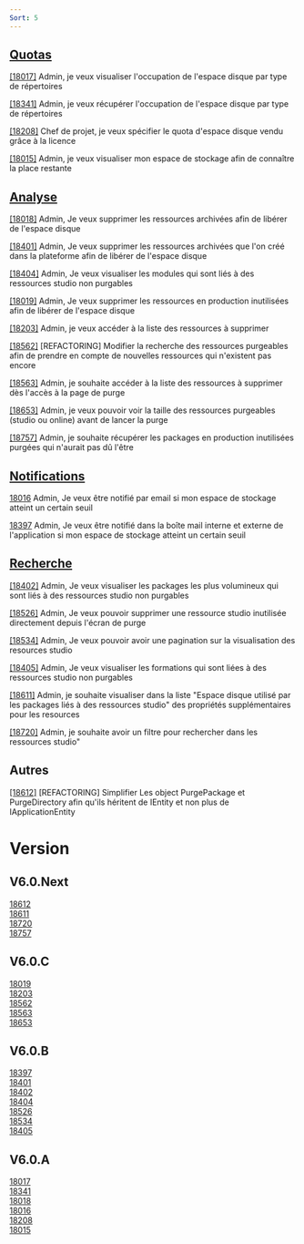 ```yaml
---
Sort: 5
---
```

## [Quotas](quotas.md)

[[18017]](https://redmine.condate.com/issues/18017)
Admin, je veux visualiser l'occupation de l'espace disque par type de répertoires

[[18341]](https://redmine.condate.com/issues/18341)
Admin, je veux récupérer l'occupation de l'espace disque par type de répertoires

[[18208]](https://redmine.condate.com/issues/18208)
Chef de projet, je veux spécifier le quota d'espace disque vendu grâce à la licence

[[18015]](https://redmine.condate.com/issues/18015)
Admin, je veux visualiser mon espace de stockage afin de connaître la place restante

## [Analyse](analyse.md)

[[18018]](https://redmine.condate.com/issues/18018)
Admin, Je veux supprimer les ressources archivées afin de libérer de l'espace disque

[[18401]](https://redmine.condate.com/issues/18401)
Admin, Je veux supprimer les ressources archivées que l'on créé dans la plateforme afin de libérer de l'espace disque

[[18404]](https://redmine.condate.com/issues/18404)
Admin, Je veux visualiser les modules qui sont liés à des ressources studio non purgables

[[18019]](https://redmine.condate.com/issues/18019)
Admin, Je veux supprimer les ressources en production inutilisées afin de libérer de l'espace disque

[[18203]](https://redmine.condate.com/issues/18203)
Admin, je veux accéder à la liste des ressources à supprimer

[[18562]](https://redmine.condate.com/issues/18562)
[REFACTORING] Modifier la recherche des ressources purgeables afin de prendre en compte de nouvelles ressources qui n'existent pas encore

[[18563]](https://redmine.condate.com/issues/18563)
Admin, je souhaite accéder à la liste des ressources à supprimer dès l'accès à la page de purge

[[18653]](https://redmine.condate.com/issues/18653)
Admin, je veux pouvoir voir la taille des ressources purgeables (studio ou online) avant de lancer la purge

[[18757]](https://redmine.condate.com/issues/18757)
Admin, je souhaite récupérer les packages en production inutilisées purgées qui n'aurait pas dû l'être

## [Notifications](notification.md)

[18016](https://redmine.condate.com/issues/18016)
Admin, Je veux être notifié par email si mon espace de stockage atteint un certain seuil

[18397](https://redmine.condate.com/issues/18397)
Admin, Je veux être notifié dans la boîte mail interne et externe de l'application si mon espace de stockage atteint un certain seuil

## [Recherche](recherche.md)

[[18402]](https://redmine.condate.com/issues/18402)
Admin, Je veux visualiser les packages les plus volumineux qui sont liés à des ressources studio non purgables

[[18526]](https://redmine.condate.com/issues/18526)
Admin, Je veux pouvoir supprimer une ressource studio inutilisée directement depuis l'écran de purge

[[18534]](https://redmine.condate.com/issues/18534)
Admin, Je veux pouvoir avoir une pagination sur la visualisation des resources studio

[[18405]](https://redmine.condate.com/issues/18405)
Admin, Je veux visualiser les formations qui sont liées à des ressources studio non purgables

[[18611]](https://redmine.condate.com/issues/18611)
Admin, je souhaite visualiser dans la liste "Espace disque utilisé par les packages liés à des ressources studio" des propriétés supplémentaires pour les resources

[[18720]](https://redmine.condate.com/issues/18720)
Admin, je souhaite avoir un filtre pour rechercher dans les ressources studio"

## Autres

[[18612]](https://redmine.condate.com/issues/18612)
[REFACTORING] Simplifier Les object PurgePackage et PurgeDirectory afin qu'ils héritent de IEntity et non plus de IApplicationEntity

# Version

## V6.0.Next

[18612](https://redmine.condate.com/issues/18612)<br>
[18611](https://redmine.condate.com/issues/18611)<br>
[18720](https://redmine.condate.com/issues/18720)<br>
[18757](https://redmine.condate.com/issues/18757)<br>

## V6.0.C

[18019](https://redmine.condate.com/issues/18019)<br>
[18203](https://redmine.condate.com/issues/18203)<br>
[18562](https://redmine.condate.com/issues/18562)<br>
[18563](https://redmine.condate.com/issues/18563)<br>
[18653](https://redmine.condate.com/issues/18653)<br>

## V6.0.B

[18397](https://redmine.condate.com/issues/18397)<br>
[18401](https://redmine.condate.com/issues/18401)<br>
[18402](https://redmine.condate.com/issues/18402)<br>
[18404](https://redmine.condate.com/issues/18404)<br>
[18526](https://redmine.condate.com/issues/18526)<br>
[18534](https://redmine.condate.com/issues/18534)<br>
[18405](https://redmine.condate.com/issues/186405)<br>

## V6.0.A

[18017](https://redmine.condate.com/issues/18017)<br>
[18341](https://redmine.condate.com/issues/18341)<br>
[18018](https://redmine.condate.com/issues/18018)<br>
[18016](https://redmine.condate.com/issues/18016)<br>
[18208](https://redmine.condate.com/issues/18208)<br>
[18015](https://redmine.condate.com/issues/18015)<br>